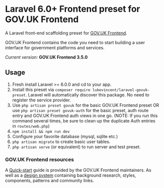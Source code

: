 # Laravel 6.0+ Frontend preset for GOV.UK Frontend

A Laravel front-end scaffolding preset for [GOV.UK Frontend](https://github.com/alphagov/govuk-frontend).

GOV.UK Frontend contains the code you need to start building a user interface for government platforms and services.

*Current version:* **GOV.UK Frontend 3.5.0**

## Usage

1. Fresh install Laravel >= 6.0.0 and cd to your app.
2. Install this preset via `composer require lukevincent/laravel-govuk-preset`. Laravel will automatically discover this package. No need to register the service provider.
3. Use `php artisan preset govuk` for the basic GOV.UK Frontend preset OR use `php artisan preset govuk-auth` for the basic preset, auth route entry and GOV.UK Frontend auth views in one go. (NOTE: If you run this command several times, be sure to clean up the duplicate Auth entries in `routes/web.php`)
4. `npm install && npm run dev`
5. Configure your favorite database (mysql, sqlite etc.)
6. `php artisan migrate` to create basic user tables.
7. `php artisan serve` (or equivalent) to run server and test preset.

### GOV.UK Frontend resources

A [Quick-start](https://github.com/alphagov/govuk-frontend#quick-start) guide is provided by the GOV.UK Frontend maintainers. As well as a [design system](https://design-system.service.gov.uk/) containing background research, styles, components, patterns and community links.
